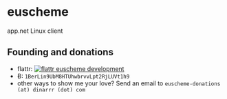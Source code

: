 # euscheme

app.net Linux client

## Founding and donations

- flattr: [![flattr euscheme development](http://api.flattr.com/button/flattr-badge-large.png)](http://flattr.com/thing/1179585/)
- Ƀ: `1BerLin9UbM8HTUhwbrvvLpt2RjLUVt1h9`
- other ways to show me your love? Send an email to `euscheme-donations (at) dinarrr (dot) com`
